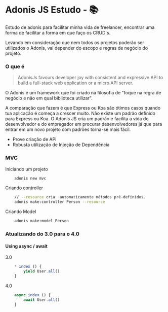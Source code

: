 # Adonis JS Estudo - :books:
Estudo de adonis para facilitar minha vida de freelancer, encontrar uma forma de facilitar a forma em que faço os CRUD's.

Levando em consideração que nem todos os projetos poderão ser utilizados o Adonis, vai depender do escopo e regras de negócio do projeto.

### O que é
> AdonisJs favours developer joy with consistent and expressive API to build a full-stack web application or a micro API server.

O Adonis é um framework que foi criado na filosofia de "foque na regra de negócio e não em qual biblioteca utilizar".

A comparação que fazem é que Express ou Koa são ótimos casos quando tua aplicação é começa a crescer muito. Não existe um padrão definido para Express ou Koa. O Adonis JS cria um padrão e facilita a vida do desenvolvedor e do empregador em procurar desenvolvedores já que para entrar em um novo projeto com padrões torna-se mais fácil.

- Prove criação de API
- Robusta utilização de Injeção de Dependência

### MVC
Iniciando um projeto
```sh
    adonis new mvc
```

Criando controller
```sh
    // --resource cria  automaticamente métodos pré-definidos.
    adonis make:controller Person --resource
```

Criando Model
```sh
    adonis make:model Person
```

### Atualizando do 3.0 para o 4.0

#### Using async / await
3.0
```js
    * index () {
        yield User.all()
    }
```

4.0
```js
    async index () {
        await User.all()
    }
```